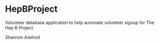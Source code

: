# HepBProject
Volunteer database application to help automate volunteer signup for The Hep B Project.

Shannon Axelrod 
